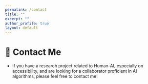 ```yaml
---
permalink: /contact
title: ""
excerpt: ""
author_profile: true
layout: default
---
```


# 📧 Contact Me
- If you have a research project related to Human-AI, especially on accessibility, and are looking for a collaborator proficient in AI algorithms, please feel free to contact me!
